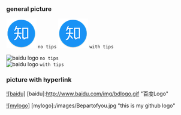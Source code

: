 ### general picture

![zhihu logo](/images/zhihu.png)    `no tips` 
![zhihu logo](/images/zhihu.png "this is zhihu logo!")   `with tips` <br>

![baidu logo](http://www.baidu.com/img/bdlogo.gif) `no tips`  
![baidu logo](http://www.baidu.com/img/bdlogo.gif "this is baidu gif") `with tips` <br>

### picture with hyperlink

[![baidu]](http://baidu.com)
[baidu]:http://www.baidu.com/img/bdlogo.gif "百度Logo"

[![mylogo]](https://github.com/Bepartofyou)
[mylogo]:/images/Bepartofyou.jpg "this is my github logo"
